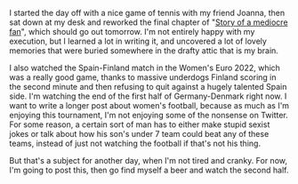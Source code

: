 I started the day off with a nice game of tennis with my friend Joanna, then sat
down at my desk and reworked the final chapter of "[Story of a mediocre
fan](2022-06-16-story-of-a-mediocre-fan.html)", which should go out tomorrow.
I'm not entirely happy with my execution, but I learned a lot in writing it, and
uncovered a lot of lovely memories that were buried somewhere in the drafty
attic that is my brain.

I also watched the Spain-Finland match in the Women's Euro 2022, which was a
really good game, thanks to massive underdogs Finland scoring in the second
minute and then refusing to quit against a hugely talented Spain side. I'm
watching the end of the first half of Germany-Denmark right now. I want to write
a longer post about women's football, because as much as I'm enjoying this
tournament, I'm not enjoying some of the nonsense on Twitter. For some reason, a
certain sort of man has to either make stupid sexist jokes or talk about how his
son's under 7 team could beat any of these teams, instead of just not watching
the football if that's not his thing.

But that's a subject for another day, when I'm not tired and cranky. For now,
I'm going to post this, then go find myself a beer and watch the second half.
